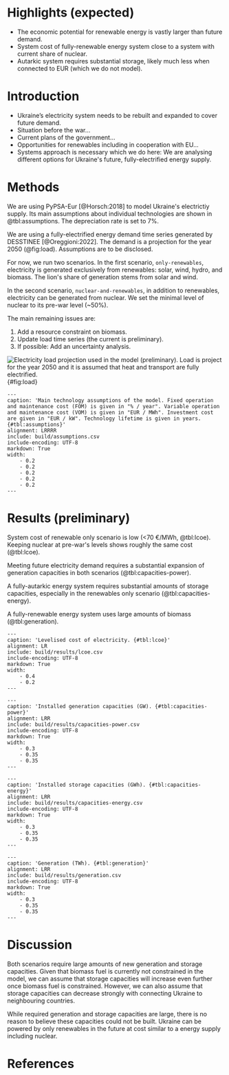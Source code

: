 # Highlights (expected)

* The economic potential for renewable energy is vastly larger than future demand.
* System cost of fully-renewable energy system close to a system with current share of nuclear.
* Autarkic system requires substantial storage, likely much less when connected to EUR (which we do not model).

# Introduction

* Ukraine’s electricity system needs to be rebuilt and expanded to cover future demand.
* Situation before the war...
* Current plans of the government...
* Opportunities for renewables including in cooperation with EU...
* Systems approach is necessary which we do here: We are analysing different options for Ukraine's future, fully-electrified energy supply.

# Methods

We are using PyPSA-Eur [@Horsch:2018] to model Ukraine's electrictiy supply. Its main assumptions about individual technologies are shown in @tbl:assumptions. The depreciation rate is set to 7%.

We are using a fully-electrified energy demand time series generated by DESSTINEE [@Oreggioni:2022]. The demand is a projection for the year 2050 (@fig:load). Assumptions are to be disclosed.

For now, we run two scenarios. In the first scenario, `only-renewables`, electricity is generated exclusively from renewables: solar, wind, hydro, and biomass. The lion's share of generation stems from solar and wind.

In the second scenario, `nuclear-and-renewables`, in addition to renewables, electricity can be generated from nuclear. We set the minimal level of nuclear to its pre-war level (~50%).

The main remaining issues are:

1. Add a resource constraint on biomass.
2. Update load time series (the current is preliminary).
3. If possible: Add an uncertainty analysis.

![**Electricity load projection used in the model (preliminary).** Load is project for the year 2050 and it is assumed that heat and transport are fully electrified.](build/results/load.png){#fig:load}

```table
---
caption: 'Main technology assumptions of the model. Fixed operation and maintenance cost (FOM) is given in "% / year". Variable operation and maintenance cost (VOM) is given in "EUR / MWh". Investment cost are given in "EUR / kW". Technology lifetime is given in years. {#tbl:assumptions}'
alignment: LRRRR
include: build/assumptions.csv
include-encoding: UTF-8
markdown: True
width:
    - 0.2
    - 0.2
    - 0.2
    - 0.2
    - 0.2
---
```

# Results (preliminary)

System cost of renewable only scenario is low (<70 €/MWh, @tbl:lcoe). Keeping nuclear at pre-war's levels shows roughly the same cost (@tbl:lcoe).

Meeting future electricity demand requires a substantial expansion of generation capacities in both scenarios (@tbl:capacities-power).

A fully-autarkic energy system requires substantial amounts of storage capacities, especially in the renewables only scenario (@tbl:capacities-energy).

A fully-renewable energy system uses large amounts of biomass (@tbl:generation).

```table
---
caption: 'Levelised cost of electricity. {#tbl:lcoe}'
alignment: LR
include: build/results/lcoe.csv
include-encoding: UTF-8
markdown: True
width:
    - 0.4
    - 0.2
---
```

```table
---
caption: 'Installed generation capacities (GW). {#tbl:capacities-power}'
alignment: LRR
include: build/results/capacities-power.csv
include-encoding: UTF-8
markdown: True
width:
    - 0.3
    - 0.35
    - 0.35
---
```

```table
---
caption: 'Installed storage capacities (GWh). {#tbl:capacities-energy}'
alignment: LRR
include: build/results/capacities-energy.csv
include-encoding: UTF-8
markdown: True
width:
    - 0.3
    - 0.35
    - 0.35
---
```

```table
---
caption: 'Generation (TWh). {#tbl:generation}'
alignment: LRR
include: build/results/generation.csv
include-encoding: UTF-8
markdown: True
width:
    - 0.3
    - 0.35
    - 0.35
---
```

# Discussion

Both scenarios require large amounts of new generation and storage capacities. Given that biomass fuel is currently not constrained in the model, we can assume that storage capacities will increase even further once biomass fuel is constrained. However, we can also assume that storage capacities can decrease strongly with connecting Ukraine to neighbouring countries.

While required generation and storage capacities are large, there is no reason to believe these capacities could not be built. Ukraine can be powered by only renewables in the future at cost similar to a energy supply including nuclear.

# References
